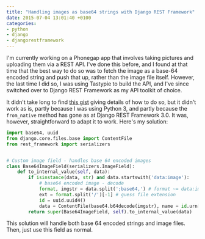 ```yaml
---
title: "Handling images as base64 strings with Django REST Framework"
date: 2015-07-04 13:01:40 +0100
categories:
- python
- django
- djangorestframework
---
```


I'm currently working on a Phonegap app that involves taking pictures and uploading them via a REST API. I've done this before, and I found at that time that the best way to do so was to fetch the image as a base-64 encoded string and push that up, rather than the image file itself. However, the last time I did so, I was using Tastypie to build the API, and I've since switched over to Django REST Framework as my API toolkit of choice.

It didn't take long to find [this gist](https://gist.github.com/yprez/7704036) giving details of how to do so, but it didn't work as is, partly because I was using Python 3, and partly because the `from_native` method has gone as at Django REST Framework 3.0. It was, however, straightforward to adapt it to work. Here's my solution:

```python
import base64, uuid
from django.core.files.base import ContentFile
from rest_framework import serializers


# Custom image field - handles base 64 encoded images
class Base64ImageField(serializers.ImageField):
    def to_internal_value(self, data):
        if isinstance(data, str) and data.startswith('data:image'):
            # base64 encoded image - decode
            format, imgstr = data.split(';base64,') # format ~= data:image/X,
            ext = format.split('/')[-1] # guess file extension
            id = uuid.uuid4()
            data = ContentFile(base64.b64decode(imgstr), name = id.urn[9:] + '.' + ext)
        return super(Base64ImageField, self).to_internal_value(data)
```

This solution will handle both base 64 encoded strings and image files. Then, just use this field as normal.
